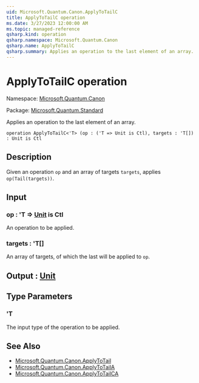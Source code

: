 ```yaml
---
uid: Microsoft.Quantum.Canon.ApplyToTailC
title: ApplyToTailC operation
ms.date: 3/27/2023 12:00:00 AM
ms.topic: managed-reference
qsharp.kind: operation
qsharp.namespace: Microsoft.Quantum.Canon
qsharp.name: ApplyToTailC
qsharp.summary: Applies an operation to the last element of an array.
---
```


# ApplyToTailC operation

Namespace: [Microsoft.Quantum.Canon](xref:Microsoft.Quantum.Canon)

Package: [Microsoft.Quantum.Standard](https://nuget.org/packages/Microsoft.Quantum.Standard)


Applies an operation to the last element of an array.

```qsharp
operation ApplyToTailC<'T> (op : ('T => Unit is Ctl), targets : 'T[]) : Unit is Ctl
```


## Description

Given an operation `op` and an array of targets `targets`,applies `op(Tail(targets))`.

## Input

### op : 'T => [Unit](xref:microsoft.quantum.qsharp.valueliterals#unit-literal)  is Ctl

An operation to be applied.


### targets : 'T[]

An array of targets, of which the last will be applied to `op`.



## Output : [Unit](xref:microsoft.quantum.qsharp.valueliterals#unit-literal)



## Type Parameters

### 'T

The input type of the operation to be applied.

## See Also

- [Microsoft.Quantum.Canon.ApplyToTail](xref:Microsoft.Quantum.Canon.ApplyToTail)
- [Microsoft.Quantum.Canon.ApplyToTailA](xref:Microsoft.Quantum.Canon.ApplyToTailA)
- [Microsoft.Quantum.Canon.ApplyToTailCA](xref:Microsoft.Quantum.Canon.ApplyToTailCA)